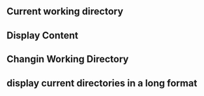 ## Current working directory
## Display Content
## Changin Working Directory
## display current directories in a long format
